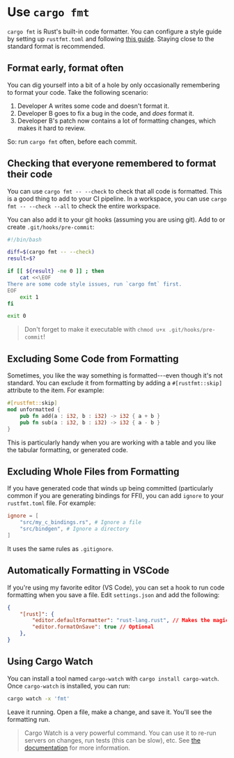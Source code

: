 # Use `cargo fmt`

`cargo fmt` is Rust's built-in code formatter. You can configure a style guide by setting up `rustfmt.toml` and following [this guide](https://rust-lang.github.io/rustfmt/?version=v1.6.0&search=). Staying close to the standard format is recommended.

## Format early, format often

You can dig yourself into a bit of a hole by only occasionally remembering to format your code. Take the following scenario:

1. Developer A writes some code and doesn't format it.
2. Developer B goes to fix a bug in the code, and *does* format it.
3. Developer B's patch now contains a lot of formatting changes, which makes it hard to review.

So: run `cargo fmt` often, before each commit.

## Checking that everyone remembered to format their code

You can use `cargo fmt -- --check` to check that all code is formatted. This is a good thing to add to your CI pipeline. In a workspace, you can use `cargo fmt -- --check --all` to check the entire workspace.

You can also add it to your git hooks (assuming you are using git). Add to or create `.git/hooks/pre-commit`:

```bash
#!/bin/bash

diff=$(cargo fmt -- --check)
result=$?

if [[ ${result} -ne 0 ]] ; then
    cat <<\EOF
There are some code style issues, run `cargo fmt` first.
EOF
    exit 1
fi

exit 0
```

> Don't forget to make it executable with `chmod u+x .git/hooks/pre-commit`!

## Excluding Some Code from Formatting

Sometimes, you like the way something is formatted---even though it's not standard. You can exclude it from formatting by adding a `#[rustfmt::skip]` attribute to the item. For example:

```rust
#[rustfmt::skip]
mod unformatted {
    pub fn add(a : i32, b : i32) -> i32 { a + b }
    pub fn sub(a : i32, b : i32) -> i32 { a - b }
}
```

This is particularly handy when you are working with a table and you like the tabular formatting, or generated code.

## Excluding Whole Files from Formatting

If you have generated code that winds up being committed (particularly common if you are generating bindings for FFI), you can add `ignore` to your `rustfmt.toml` file. For example:

```toml
ignore = [
    "src/my_c_bindings.rs", # Ignore a file
    "src/bindgen", # Ignore a directory
]
```

It uses the same rules as `.gitignore`.

## Automatically Formatting in VSCode

If you're using my favorite editor (VS Code), you can set a hook to run code formatting when you save a file. Edit `settings.json` and add the following:

```json
{
    "[rust]": {
        "editor.defaultFormatter": "rust-lang.rust", // Makes the magic
        "editor.formatOnSave": true // Optional
    },
}
```

## Using Cargo Watch

You can install a tool named `cargo-watch` with `cargo install cargo-watch`. Once `cargo-watch` is installed, you can run:

```bash
cargo watch -x 'fmt'
```

Leave it running. Open a file, make a change, and save it. You'll see the formatting run.

> Cargo Watch is a very powerful command. You can use it to re-run servers on changes, run tests (this can be slow), etc. See [the documentation](https://github.com/watchexec/cargo-watch) for more information.